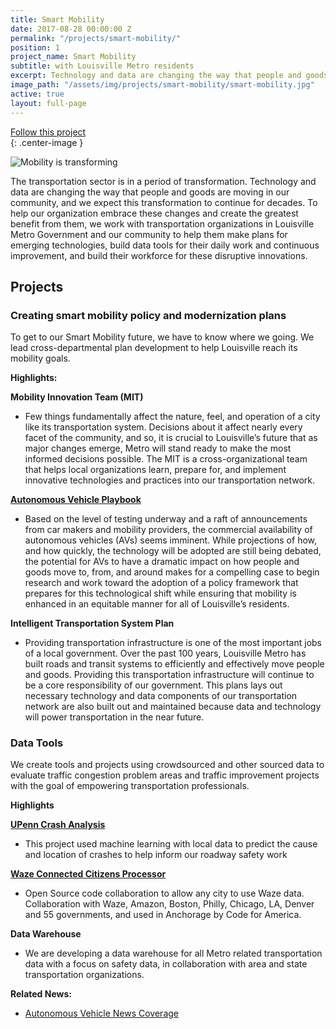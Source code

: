 ```yaml
---
title: Smart Mobility
date: 2017-08-28 00:00:00 Z
permalink: "/projects/smart-mobility/"
position: 1
project_name: Smart Mobility
subtitle: with Louisville Metro residents
excerpt: Technology and data are changing the way that people and goods are moving in our community, and we expect this transformation to continue for decades.
image_path: "/assets/img/projects/smart-mobility/smart-mobility.jpg"
active: true
layout: full-page
---
```


<div class="end-xs hidden-xs col-md-3 button-wrap">
<a class="usa-button usa-button-outline link--external" href="https://public.govdelivery.com/accounts/KYLOUISVILLE/subscriber/new?category_id=KYLOUISVILLE_C72" target="_blank">Follow this project</a>
</div>{: .center-image }

![Mobility is transforming](/assets/img/projects/smart-mobility/smart-mobility-1c.gif)

The transportation sector is in a period of transformation. Technology and data are changing the way that people and goods are moving in our community, and we expect this transformation to continue for decades. To help our organization embrace these changes and create the greatest benefit from them, we work with transportation organizations in Louisville Metro Government and our community to help them make plans for emerging technologies, build data tools for their daily work and continuous improvement, and build their workforce for these disruptive innovations.

## Projects

### Creating smart mobility policy and modernization plans

To get to our Smart Mobility future, we have to know where we going. We lead cross-departmental plan development to help Louisville reach its mobility goals. 

**Highlights:**

**Mobility Innovation Team (MIT)**
* Few things fundamentally affect the nature, feel, and operation of a city like its transportation system. Decisions about it affect nearly every facet of the community, and so, it is crucial to Louisville’s future that as major changes emerge, Metro will stand ready to make the most informed decisions possible. The MIT is a cross-organizational team that helps local organizations learn, prepare for, and implement innovative technologies and practices into our transportation network.
  
**[Autonomous Vehicle Playbook](/assets/docs/smart-mobility/AV_Playbook_-_LLT_Draft.pdf)**
* Based on the level of testing underway and a raft of announcements from car makers and mobility providers, the commercial availability of autonomous vehicles (AVs) seems imminent. While projections of how, and how quickly, the technology will be adopted are still being debated, the potential for AVs to have a dramatic impact on how people and goods move to, from, and around makes for a compelling case to begin research and work toward the adoption of a policy framework that prepares for this technological shift while ensuring that mobility is enhanced in an equitable manner for all of Louisville’s residents.
  
**Intelligent Transportation System Plan**
* Providing transportation infrastructure is one of the most important jobs of a local government. Over the past 100 years, Louisville Metro has built roads and transit systems to efficiently and effectively move people and goods. Providing this transportation infrastructure will continue to be a core responsibility of our government. This plans lays out necessary technology and data components of our transportation network are also built out and maintained because data and technology will power transportation in the near future. 


### Data Tools

We create tools and projects using crowdsourced and other sourced data to evaluate traffic congestion problem areas and traffic improvement projects with the goal of empowering transportation professionals.
  
**Highlights**
  
**[UPenn Crash Analysis](https://insiderlouisville.com/government/infrastructure/a-new-data-project-aims-to-predict-louisville-traffic-collisions/)**
* This project used machine learning with local data to predict the cause and location of crashes to help inform our roadway safety work
  
**[Waze Connected Citizens Processor](https://www.govintheopen.com/waze-ccp-processor.html)**
* Open Source code collaboration to allow any city to use Waze data. Collaboration with Waze, Amazon, Boston, Philly, Chicago, LA, Denver and 55 governments, and used in Anchorage by Code for America.
  
**Data Warehouse**
* We are developing a data warehouse for all Metro related transportation data with a focus on safety data, in collaboration with area and state transportation organizations.

**Related News:**
* [Autonomous Vehicle News Coverage]( http://www.wdrb.com/story/38312611/hoping-to-get-on-forefront-of-new-technology-louisville-prepares-for-self-driving-cars)
